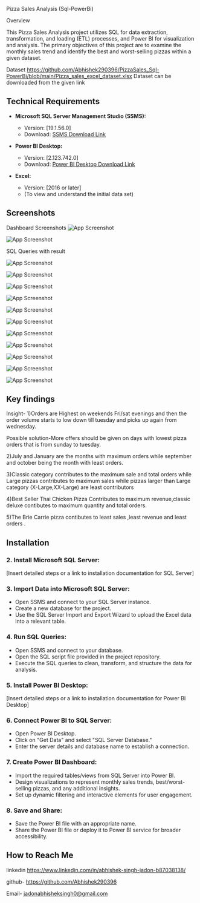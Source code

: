 
Pizza Sales Analysis (Sql-PowerBi)

Overview

This Pizza Sales Analysis project utilizes SQL for data extraction, transformation, and loading (ETL) processes, and Power BI for visualization and analysis. The primary objectives of this project are to examine the monthly sales trend and identify the best and worst-selling pizzas within a given dataset.

Dataset
https://github.com/Abhishek290396/PizzaSales_Sql-PowerBi/blob/main/Pizza_sales_excel_dataset.xlsx 
Dataset can be downloaded from the given link 





## Technical Requirements


- **Microsoft SQL Server Management Studio (SSMS):**
  - Version: [19.1.56.0]
  - Download: [SSMS Download Link](https://www.google.com/search?q=microsoft+sql+server+management+studio&rlz=1C1CHBF_enIN1057IN1057&oq=microsoft+sql+s&gs_lcrp=EgZjaHJvbWUqDAgCECMYJxiABBiKBTIGCAAQRRg5MgYIARBFGEAyDAgCECMYJxiABBiKBTIKCAMQABixAxiABDIHCAQQABiABDIHCAUQABiABDIHCAYQABiABDIGCAcQRRg80gEINzc5OGowajeoAgCwAgA&sourceid=chrome&ie=UTF-8)


- **Power BI Desktop:**
  - Version: [2.123.742.0]
  - Download: [Power BI Desktop Download Link](https://powerbi.microsoft.com/en-us/desktop/)

- **Excel:**
  - Version: [2016 or later]
  - (To view and understand the initial data set)


## Screenshots
Dashboard Screenshots
![App Screenshot](https://i.ibb.co/pPm77ZF/Screenshot-2023-11-23-162824.png)

![App Screenshot](https://i.ibb.co/jMSdVGp/Screenshot-2023-11-23-162747.png)



SQL Queries with result 


![App Screenshot](https://i.ibb.co/2yZ8CTX/Screenshot-2023-11-23-105654.png)


![App Screenshot](https://i.ibb.co/xzVBLpk/Screenshot-2023-11-23-105710.png)


![App Screenshot](https://i.ibb.co/vLpH0D0/Screenshot-2023-11-23-105758.png)


![App Screenshot](https://i.ibb.co/jkZMFgv/Screenshot-2023-11-23-110021.png)


![App Screenshot](https://i.ibb.co/N3NTz1Q/Screenshot-2023-11-23-105816.png)


![App Screenshot](https://i.ibb.co/s64YM4h/Screenshot-2023-11-23-105837.png)


![App Screenshot](https://i.ibb.co/px8KV2q/Screenshot-2023-11-23-110007.png)


![App Screenshot](https://i.ibb.co/jkZMFgv/Screenshot-2023-11-23-110021.png)


![App Screenshot](https://i.ibb.co/3r7mx4S/Screenshot-2023-11-23-110122.png)


![App Screenshot](https://i.ibb.co/M6HJKRV/Screenshot-2023-11-23-110138.png)


![App Screenshot](https://i.ibb.co/6vfyYHY/Screenshot-2023-11-23-110247.png)






## Key findings

 Insight-
1)Orders are Highest on weekends Fri/sat evenings and then the order volume starts to low down till tuesday and picks up again from wednesday.

Possible solution-More offers should be given on days with lowest pizza orders that is from sunday to tuesday.

2)July and January are the months with maximum orders while september and october being the month with least orders.

3)Classic category contributes to the maximum sale and total orders while Large pizzas contributes to maximum sales while pizzas larger than Large category (X-Large,XX-Large) are least contributors

4)Best Seller Thai Chicken Pizza Contributes to maximum revenue,classic deluxe contibutes to maximum quantity and total orders.

5)The Brie Carrie pizza contibutes to least sales ,least revenue and least orders .







## Installation
### 2. Install Microsoft SQL Server:

[Insert detailed steps or a link to installation documentation for SQL Server]

### 3. Import Data into Microsoft SQL Server:

- Open SSMS and connect to your SQL Server instance.
- Create a new database for the project.
- Use the SQL Server Import and Export Wizard to upload the Excel data into a relevant table.

### 4. Run SQL Queries:

- Open SSMS and connect to your database.
- Open the SQL script file provided in the project repository.
- Execute the SQL queries to clean, transform, and structure the data for analysis.

### 5. Install Power BI Desktop:

[Insert detailed steps or a link to installation documentation for Power BI Desktop]

### 6. Connect Power BI to SQL Server:

- Open Power BI Desktop.
- Click on "Get Data" and select "SQL Server Database."
- Enter the server details and database name to establish a connection.

### 7. Create Power BI Dashboard:

- Import the required tables/views from SQL Server into Power BI.
- Design visualizations to represent monthly sales trends, best/worst-selling pizzas, and any additional insights.
- Set up dynamic filtering and interactive elements for user engagement.

### 8. Save and Share:

- Save the Power BI file with an appropriate name.
- Share the Power BI file or deploy it to Power BI service for broader accessibility.

## How to Reach Me
linkedin
https://www.linkedin.com/in/abhishek-singh-jadon-b87038138/

github-
https://github.com/Abhishek290396

Email-
jadonabhisheksingh0@gmail.com

